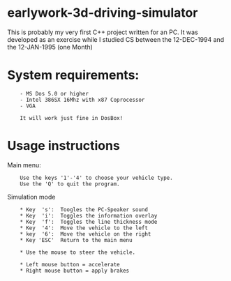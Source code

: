 # earlywork-3d-driving-simulator

This is probably my very first C++ project written for an PC.
It was developed as an exercise while I studied CS between the 12-DEC-1994 and the 12-JAN-1995 (one Month)

# System requirements:

		- MS Dos 5.0 or higher
		- Intel 386SX 16Mhz with x87 Coprocessor 
		- VGA
		
		It will work just fine in DosBox!

# Usage instructions

Main menu:

		Use the keys '1'-'4' to choose your vehicle type.
		Use the 'Q' to quit the program.

Simulation mode

		* Key  's':  Toogles the PC-Speaker sound
		* Key  'i':  Toggles the information overlay
		* Key  'f':  Toggles the line thickness mode
		* Key  '4':  Move the vehicle to the left
		* key  '6':  Move the vehicle on the right
		* Key 'ESC'  Return to the main menu

		* Use the mouse to steer the vehicle.

		* Left mouse button = accelerate
		* Right mouse button = apply brakes
